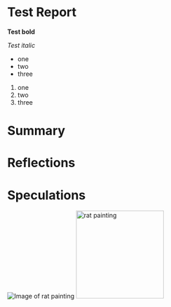 # Test Report
**Test bold**

*Test italic*

- one
- two
- three

1. one
2. two
3. three

# Summary
# Reflections
# Speculations

![Image of rat painting](https://cdn.myportfolio.com/251763cb-155b-4206-bdda-844a0ac2172a/0835f7a0-70f7-48ab-80b4-0fda209d19be_rw_1920.jpg?h=f0c34e575017129b43596865149b80e8)
<img src="https://cdn.myportfolio.com/251763cb-155b-4206-bdda-844a0ac2172a/0835f7a0-70f7-48ab-80b4-0fda209d19be_rw_1920.jpg?h=f0c34e575017129b43596865149b80e8" alt="rat painting" width="200"/>
